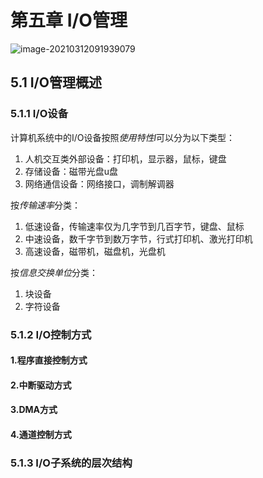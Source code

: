 # 第五章 I/O管理

![image-20210312091939079](https://gitee.com/xinwuyun/myimage/raw/master/img/image-20210312091939079.png)

## 5.1 I/O管理概述

### 5.1.1 I/O设备

计算机系统中的I/O设备按照*使用特性l*可以分为以下类型：

1. 人机交互类外部设备：打印机，显示器，鼠标，键盘
2. 存储设备：磁带光盘u盘
3. 网络通信设备：网络接口，调制解调器

按*传输速率*分类：

1. 低速设备，传输速率仅为几字节到几百字节，键盘、鼠标
2. 中速设备，数千字节到数万字节，行式打印机、激光打印机
3. 高速设备，磁带机，磁盘机，光盘机

按*信息交换单位*分类：

1. 块设备
2. 字符设备

### 5.1.2 I/O控制方式

#### 1.程序直接控制方式

#### 2.中断驱动方式

#### 3.DMA方式

#### 4.通道控制方式

### 5.1.3 I/O子系统的层次结构

